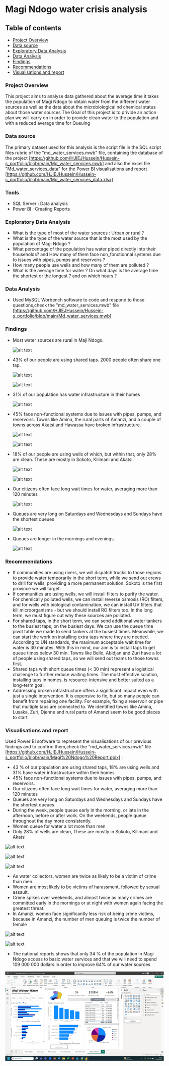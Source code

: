 # Magi Ndogo water crisis analysis

## Table of contents

- [Project Overview](#project-overview)
- [Data source](#data-source)
- [Exploratory Data Analysis](#exploratory-data-analysis)
- [Data Analysis](#data-analysis)
- [Findings](#findings)
- [Recommendations](#recommendations)
- [Visualisations and report](#Visualisations-and-report)

### Project Overview

This project aims to analyse data gathered about the average time it takes the population of Magi Ndogo to obtain water from the different 
water sources as well as the data about the microbiological nd chemical status about those water sources
The Goal of this project is to privide an action plan we will carry on in order to provide clean water to the population and with a reduced 
average time for Queuing 

### Data source 

The primary dataset used for this analysis is the script file in the SQL script files rubric of the "md_water_services.mwb" file, containing the database of the project [https://github.com/HJIEJHussein/Hussein-s_portfolio/blob/main/Md_water_services.mwb] and also the excel file "Md_water_services_data" for the Power BI visualisations and report [https://github.com/HJIEJHussein/Hussein-s_portfolio/blob/main/Md_water_services_data.xlsx] 

### Tools

- SQL Server : Data analysis
- Power BI : Creating Reports

### Exploratory Data Analysis

- What is the type of most of the water sources : Urban or rural ?
- What is the type of the water source that is the most used by the population of Magi Ndogo ?
- What percentage of the population has water piped directly into their households? and How many of them face non_fonctionnal systems due to issues with pipes, pumps and reservoirs ?
- How many people use wells and how many of them are polluted ?
- What is the average time for water ? On what days is the average time the shortest or the longest ? and on which hours ?

### Data Analysis

- Used MySQL Worbench software to code and respond to those questions,check the "md_water_services.mwb" file [https://github.com/HJIEJHussein/Hussein-s_portfolio/blob/main/Md_water_services.mwb]


### Findings

-  Most water sources are rural in Maji Ndogo.
  
   ![alt text](https://github.com/HJIEJHussein/Hussein-s_portfolio/blob/main/Number%20of%20sources%20per%20location_type.png)
-  43% of our people are using shared taps. 2000 people often share one tap.
  
   ![alt text](https://github.com/HJIEJHussein/Hussein-s_portfolio/blob/main/Pct%20number%20of%20people%20per%20type%20of%20water%20source.png)
   
   ![alt text](https://github.com/HJIEJHussein/Hussein-s_portfolio/blob/main/average%20number%20of%20people%20per%20type%20of%20water%20source.png)
   
-  31% of our population has water infrastructure in their homes
  
   ![alt text](https://github.com/HJIEJHussein/Hussein-s_portfolio/blob/main/Pct%20number%20of%20people%20per%20type%20of%20water%20source.png)

-  45% face non-functional systems due to issues with pipes, pumps, and reservoirs. Towns like Amina, the rural parts of Amanzi, and a couple
   of towns across Akatsi and Hawassa have broken infrastructure.
   
   ![alt text](https://github.com/HJIEJHussein/Hussein-s_portfolio/blob/main/percentage%20of%20people%20per%20source%20type%20and%20per%20province%20name.png)
   
   ![alt text](https://github.com/HJIEJHussein/Hussein-s_portfolio/blob/main/pct%20of%20tap%20in%20home%20broken%20by%20town%20name%20and%20province%20name.png)
   
-  18% of our people are using wells of which, but within that, only 28% are clean. These are mostly in Sokoto, Kilimani and Akatsi.
  
   ![alt text](https://github.com/HJIEJHussein/Hussein-s_portfolio/blob/main/pct%20of%20wells%20per%20results.png)
   
   ![alt text](https://github.com/HJIEJHussein/Hussein-s_portfolio/blob/main/pct%20of%20clean%20wells%20per%20province.png)
   
-  Our citizens often face long wait times for water, averaging more than 120 minutes
  
   ![alt text](https://github.com/HJIEJHussein/Hussein-s_portfolio/blob/main/average%20time%20of%20queue.png)

-  Queues are very long on Saturdays and Wednesdays and Sundays have the shortest queues
  
   ![alt text](https://github.com/HJIEJHussein/Hussein-s_portfolio/blob/main/average%20queue%20time%20per%20day%20of%20the%20week.png)
   
-  Queues are longer in the mornings and evenings.
  
   ![alt text](https://github.com/HJIEJHussein/Hussein-s_portfolio/blob/main/average%20queue%20time%20per%20hours%20of%20the%20day.png)

### Recommendations 

- If communities are using rivers, we will dispatch trucks to those regions to provide water temporarily in the short term, while we send out
crews to drill for wells, providing a more permanent solution. Sokoto is the first province we will target.
- If communities are using wells, we will install filters to purify the water. For chemically polluted wells, we can install reverse osmosis (RO)
filters, and for wells with biological contamination, we can install UV filters that kill microorganisms - but we should install RO filters too. In
the long term, we must figure out why these sources are polluted.
-  For shared taps, in the short term, we can send additional water tankers to the busiest taps, on the busiest days. We can use the queue time
pivot table we made to send tankers at the busiest times. Meanwhile, we can start the work on installing extra taps where they are needed.
According to UN standards, the maximum acceptable wait time for water is 30 minutes. With this in mind, our aim is to install taps to get
queue times below 30 min. Towns like Bello, Abidjan and Zuri have a lot of people using shared taps, so we will send out teams to those
towns first.
-  Shared taps with short queue times (< 30 min) represent a logistical challenge to further reduce waiting times. The most effective solution,
installing taps in homes, is resource-intensive and better suited as a long-term goal.
-  Addressing broken infrastructure offers a significant impact even with just a single intervention. It is expensive to fix, but so many people can
benefit from repairing one facility. For example, fixing a reservoir or pipe that multiple taps are connected to. We identified towns like Amina,
Lusaka, Zuri, Djenne and rural parts of Amanzi seem to be good places to start.

### Visualisations and report 

Used Power BI software to represent the visualisations of our previous findings and to confirm them,check the "md_water_services.mwb" file [https://github.com/HJIEJHussein/Hussein-s_portfolio/blob/main/Magi%20Ndogo%20Report.pbix] :
  
- 43 % of our population are using shared taps, 18% are using wells and 31% have water infrastructure within their homes
- 45% face non-functional systems due to issues with pipes, pumps, and reservoirs.
- Our citizens often face long wait times for water, averaging more than 120 minutes
- Queues are very long on Saturdays and Wednesdays and Sundays have the shortest queues
- During the week, people queue early in the morning, or late in the afternoon, before or after work. On the weekends, people queue throughout the
  day more consistently.
- Women queue for water a lot more than men
- Only 28% of wells are clean, These are mostly in Sokoto, Kilimani and Akatsi
  
![alt text](https://github.com/HJIEJHussein/Hussein-s_portfolio/blob/main/National%20statistics.png)

![alt text](https://github.com/HJIEJHussein/Hussein-s_portfolio/blob/main/Queue%20page.png)

![alt text](https://github.com/HJIEJHussein/Hussein-s_portfolio/blob/main/Pollution%20Page.png)

- As water collectors, women are twice as likely to be a victim of crime than men.
- Women are most likely to be victims of harassment, followed by sexual assault.
- Crime spikes over weekends, and almost twice as many crimes are committed early in the mornings or at night with women again facing the
  greatest threat.
- In Amanzi, women face significantly less risk of being crime victims, because in Amanzi, the number of men queuing is twice the number of female

![alt text](https://github.com/HJIEJHussein/Hussein-s_portfolio/blob/main/Crime%20related%20Data.png)

![alt text](https://github.com/HJIEJHussein/Hussein-s_portfolio/blob/main/Crime%20related%20data%202.png)

- The national reports shows that only 34 % of the population in Magi Ndogo access to basic water services and that we will need to spend 109 000 000 dollars in order to improve
  64% of our water sources

![alt text](https://github.com/HJIEJHussein/Analytics_portfolio/blob/main/National%20Report.png)
